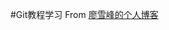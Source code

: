 #Git教程学习 
From [廖雪峰的个人博客](http://www.liaoxuefeng.com/wiki/0013739516305929606dd18361248578c67b8067c8c017b000)
